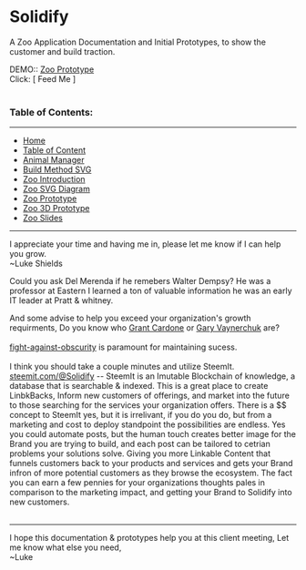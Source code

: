 # Solidify
A Zoo Application Documentation and Initial Prototypes, to show the customer and build traction.


DEMO::  <a href="jcsc.biz/Portals/12/Solidify/Zoo-3D.html">Zoo Prototype</a><br />
Click:   [ Feed Me ]
<br /><br />
<h3>Table of Contents:</h3><hr />

<ul>
                        <li><a href="jcsc.biz/Portals/12/Solidify/ZooStart.html">Home</a></li>
                        <li><a href="jcsc.biz/Portals/12/Solidify/Zoo-Index.html">Table of Content</a></li>
                        <li><a href="jcsc.biz/Portals/12/Solidify/AnimalManager.html">Animal Manager</a></li>
                        <li><a href="jcsc.biz/Portals/12/Solidify/Zoo-Build Method.svg">Build Method SVG</a></li>
                        <li><a href="jcsc.biz/Portals/12/Solidify/Zoo-Intro.html">Zoo Introduction</a></li>
                        <li><a href="jcsc.biz/Portals/12/Solidify/ZooDiagram.svg">Zoo SVG Diagram</a></li>
                        <li><a href="jcsc.biz/Portals/12/Solidify/Zoo.html">Zoo Prototype</a></li>
                        <li><a href="jcsc.biz/Portals/12/Solidify/Zoo-3D.html">Zoo 3D Prototype</a></li>
                        <li><a href="jcsc.biz/Portals/12/Solidify/Zoo-Slides.html">Zoo Slides</a></li>
                </ul><hr />
                


I appreciate your time and having me in, please let me know if I can help you grow.<br />
~Luke Shields


Could you ask Del Merenda if he remebers Walter Dempsy?  He was a professor at Eastern I learned a ton of valuable information he was an early IT leader at Pratt & whitney.  


And some advise to help you exceed your organization's growth requirments, Do you know who <a href="https://www.youtube.com/user/GrantCardone">Grant Cardone</a> or <a href="https://www.youtube.com/user/GaryVaynerchuk">Gary Vaynerchuk</a> are?<br /><br /><a href="https://grantcardone.com/fight-against-obscurity/">fight-against-obscurity</a> is paramount for maintaining sucess.<br />  
I think you should take a couple minutes and utilize SteemIt.<br />
<a href="https://steemit.com">steemit.com/@Solidify</a>  -- SteemIt is an Imutable Blockchain of knowledge, a database that is searchable & indexed.  This is a great place to create LinbkBacks, Inform new customers of offerings, and market into the future to those searching for the services your organization offers.
There is a $$ concept to SteemIt yes, but it is irrelivant, if you do you do, but from a marketing and cost to deploy standpoint the possibilities are endless.  Yes you could automate posts, but the human touch creates better image for the Brand you are trying to build, and each post can be tailored to cetrian problems your solutions solve.  Giving you more Linkable Content that funnels customers back to your products and services and gets your Brand infron of more potential customers as they browse the ecosystem.  The fact you can earn a few pennies for your organizations thoughts pales in comparison to the marketing impact, and getting your Brand to Solidify into new customers.
<br /><br /><hr />
I hope this documentation & prototypes help you at this client meeting, Let me know what else you need,<br />
~Luke
